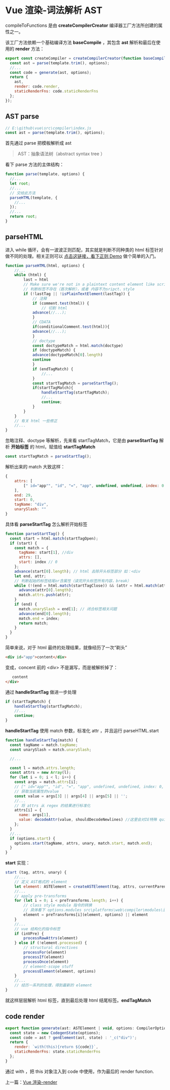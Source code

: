 # Vue 渲染-词法解析 AST

compileToFunctions 是由 **createCompilerCreator** 编译器工厂方法所创建的属性之一。

该工厂方法依赖一个基础编译方法 **baseCompile** ，其包含 **ast** 解析和最后在使用的 **render** 方法：

```js
export const createCompiler = createCompilerCreator(function baseCompile(template: string, options: CompilerOptions): CompiledResult {
  const ast = parse(template.trim(), options);
  //...
  const code = generate(ast, options);
  return {
    ast,
    render: code.render,
    staticRenderFns: code.staticRenderFns
  };
});
```

## AST parse

```js
// E:\github\vue\src\compiler\index.js
const ast = parse(template.trim(), options);
```

首先通过 parse 把模板解析成 ast

> AST：抽象语法树（abstract syntax tree ）

看下 parse 方法的主体结构：

```js
function parse(template, options) {
  //...
  let root;
  //...
  // 交给此方法
  parseHTML(template, {
    //...
  });
  //...
  return root;
}
```

## parseHTML

进入 while 循环，会有一波波正则匹配，其实就是判断不同种类的 html 标签针对做不同的处理。相关正则可以 [点击这链接，看下正则 Demo](https://github.com/eminoda/myBlog/issues/10) 做个简单的入门。

```js
function parseHTML(html, options) {
    //...
    while (html) {
        last = html
        // Make sure we're not in a plaintext content element like script/style
        // 判断标签不存在（首次解析），或者 内容不为sripct、style
        if (!lastTag || !isPlainTextElement(lastTag)) {
            // 注释
            if (comment.test(html)) {
                // 切割 html
            advance(//...);
            }
            // CDATA
            if(conditionalComment.test(html)){
            advance(//...);
            }
            // doctype
            const doctypeMatch = html.match(doctype)
            if (doctypeMatch) {
            advance(doctypeMatch[0].length)
            continue
            }
            if (endTagMatch) {
                //...
            }
            const startTagMatch = parseStartTag();
            if(startTagMatch){
                handleStartTag(startTagMatch);
                //...
                continue;
            }
        }
    }
    // 有关 html 一些修正
    //...
}
```

忽略注释、doctype 等解析，先来看 startTagMatch，它是由 **parseStartTag** 解析 **开始标签** 的 html，赋值给 **startTagMatch**

```js
const startTagMatch = parseStartTag();
```

解析出来的 match 大致这样：

```js
{
    attrs: [
        [" id="app"", "id", "=", "app", undefined, undefined, index: 0, input: "html"]
    ],
    end: 29,
    start: 0,
    tagName: "div",
    unarySlash: ""
}
```

具体看 **parseStartTag** 怎么解析开始标签

```js
function parseStartTag() {
  const start = html.match(startTagOpen);
  if (start) {
    const match = {
      tagName: start[1], //div
      attrs: [],
      start: index // 0
    };
    advance(start[0].length); // html 去除开头标签部分 如：<div
    let end, attr;
    // 判断起始的标签结尾or含属性（读完开头标签所有内容，break）
    while (!(end = html.match(startTagClose)) && (attr = html.match(attribute))) {
      advance(attr[0].length);
      match.attrs.push(attr);
    }
    if (end) {
      match.unarySlash = end[1]; // 闭合标签相关问题
      advance(end[0].length);
      match.end = index;
      return match;
    }
  }
}
```

简单来说，对于 html 最终的处理结果，就像经历了一次“剃头”

```html
<div id="app">content</div>
```

变成，concent 前的 \<div\> 不是漏写，而是被解析掉了：

```html
   content
</div>
```

通过 **handleStartTag** 做进一步处理

```js
if (startTagMatch) {
    handleStartTag(startTagMatch);
    //...
    continue;
}
```

**handleStartTag** 使用 match 参数，标准化 attr ，并且运行 parseHTML.start

```js
function handleStartTag(match) {
  const tagName = match.tagName;
  const unarySlash = match.unarySlash;

  //...

  const l = match.attrs.length;
  const attrs = new Array(l);
  for (let i = 0; i < l; i++) {
    const args = match.attrs[i];
    // [" id="app"", "id", "=", "app", undefined, undefined, index: 0, input: "html"]
    // 获取当前属性的value
    const value = args[3] || args[4] || args[5] || '';
    //...
    // 将 attrs 从 regex 的结果进行标准化
    attrs[i] = {
      name: args[1],
      value: decodeAttr(value, shouldDecodeNewlines) //这里会对IE特殊 quirks
    };
  }
  //...
  if (options.start) {
    options.start(tagName, attrs, unary, match.start, match.end);
  }
}
```

**start** 实现：

```js
start (tag, attrs, unary) {
    //...
    // 定义 AST格式的 element
    let element: ASTElement = createASTElement(tag, attrs, currentParent)
    //...
    // apply pre-transforms
    for (let i = 0; i < preTransforms.length; i++) {
        // class style module 指令的转换
        // 具体看下 options.modules src\platforms\web\compiler\modules\index.js
        element = preTransforms[i](element, options) || element
    }
    //...
    // vue 结构化的指令标签
    if (inVPre) {
        processRawAttrs(element)
    } else if (!element.processed) {
        // structural directives
        processFor(element)
        processIf(element)
        processOnce(element)
        // element-scope stuff
        processElement(element, options)
    }
    //...
    // 经历一系列的处理，得到最新的 element
}
```

就这样层层解析 html 标签，直到最后处理 html 结尾标签。**endTagMatch**

## code render

```js
export function generate(ast: ASTElement | void, options: CompilerOptions): CodegenResult {
  const state = new CodegenState(options);
  const code = ast ? genElement(ast, state) : '_c("div")';
  return {
    render: `with(this){return ${code}}`,
    staticRenderFns: state.staticRenderFns
  };
}
```

通过 with ，把 this 对象注入到 code 中使用，作为最后的 render function.

上一篇：[Vue 渲染-render](./vue_learn_401_render_start.md)

<!-- 下一篇：[Vue 渲染-render](./vue_learn_401_render_start.md) -->
